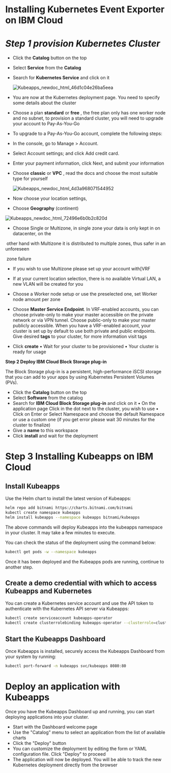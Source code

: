 # Installing Kubernetes Event Exporter on IBM Cloud

# *Step 1 provision Kubernetes Cluster*

- Click the **Catalog** button on the top

- Select **Service** from the **Catalog**

- Search for **Kubernetes Service** and click on it

  ![Kubeapps_newdoc_html_46d1c04e26ba5eea](https://user-images.githubusercontent.com/5286796/106395222-0d9fa300-6427-11eb-9100-bf270bedfdb4.png)

- You are now at the Kubernetes deployment page. You need to specify some details about the cluster

- Choose a plan **standard** or **free** , the free plan only has one worker node and no subnet, to provision a standard cluster, you will need to upgrade your account to Pay-As-You-Go

- To upgrade to a Pay-As-You-Go account, complete the following steps:

- In the console, go to Manage > Account.

- Select Account settings; and click Add credit card.

- Enter your payment information, click Next, and submit your information

- Choose **classic** or **VPC** , read the docs and choose the most suitable type for yourself

  ![Kubeapps_newdoc_html_4d3a968071544952](https://user-images.githubusercontent.com/5286796/106395219-0c6e7600-6427-11eb-99e4-fb7c5d0c5d5e.png)

- Now choose your location settings,

- Choose **Geography** (continent)

![Kubeapps_newdoc_html_72496e6b0b2c820d](https://user-images.githubusercontent.com/5286796/106395218-0aa4b280-6427-11eb-9589-6638903ae4ff.png)

-   Choose 	Single or Multizone, in single zone your data is only kept in on 	datacenter, on the

​      other hand with Multizone it is distributed to multiple zones, thus safer in an unforeseen

​      zone failure

- If you wish to use Multizone please set up your account with[VRF

- If at your current location selection, there is no available Virtual LAN, a new VLAN will be created for you
- Choose a Worker node setup or use the preselected one, set Worker node amount per zone
- Choose **Master Service Endpoint**. In VRF-enabled accounts, you can choose private-only to make your master accessible on the private network or via VPN tunnel. Choose public-only to make your master publicly accessible. When you have a VRF-enabled account, your cluster is set up by default to use both private and public endpoints.
   Give desired **tags** to your cluster, for more information visit tags
- Click **create**
   • Wait for your cluster to be provisioned
   • Your cluster is ready for usage

**Step 2 Deploy IBM Cloud Block Storage plug-in**

The Block Storage plug-in is a persistent, high-performance iSCSI storage that you can add to your apps by using Kubernetes Persistent Volumes (PVs).

- Click the **Catalog** button on the top
- Select **Software** from the catalog
- Search for **IBM Cloud Block Storage plug-in** and click on it
   • On the application page Click in the dot next to the cluster, you wish to use
   • Click on Enter or Select Namespace and choose the default Namespace or use a custom one (if you get error please wait 30 minutes for the cluster to finalize)
- Give a **name** to this workspace
- Click **install** and wait for the deployment

# **Step 3 Installing Kubeapps on IBM Cloud**

## **Install Kubeapps**

Use the Helm chart to install the latest version of Kubeapps:

```sh
helm repo add bitnami https://charts.bitnami.com/bitnami
kubectl create namespace kubeapps
helm install kubeapps --namespace kubeapps bitnami/kubeapps
```

The above commands will deploy Kubeapps into the kubeapps namespace in your cluster. It may take a few minutes to execute. 

You can check the status of the deployment using the command below:

```sh
kubectl get pods -w --namespace kubeapps
```

Once it has been deployed and the Kubeapps pods are running, continue to another step.

##  **Create a demo credential with which to access Kubeapps and Kubernetes**

You can create a Kubernetes service account and use the API token to authenticate with the Kubernetes API server via Kubeapps:

```sh
kubectl create serviceaccount kubeapps-operator
kubectl create clusterrolebinding kubeapps-operator --clusterrole=cluster-admin --serviceaccount=default:kubeapps-operator
```

## **Start the Kubeapps Dashboard**

Once Kubeapps is installed, securely access the Kubeapps Dashboard from your system by running:

```sh
kubectl port-forward -n kubeapps svc/kubeapps 8080:80
```

# Deploy an application with Kubeapps

Once you have the Kubeapps Dashboard up and running, you can start deploying applications into your cluster.

- Start with the Dashboard welcome page
- Use the "Catalog" menu to select an application from the list of available charts
- Click the "Deploy" button
- You can customize the deployment by editing the form or YAML configuration file. Click "Deploy" to proceed
- The application will now be deployed. You will be able to track the new Kubernetes deployment directly from the browser


